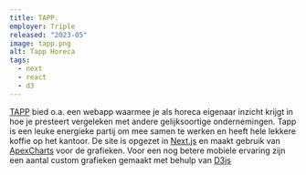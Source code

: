 ```yaml
---
title: TAPP.
employer: Triple
released: "2023-05"
image: tapp.png
alt: Tapp Horeca
tags:
  - next
  - react
  - d3
---
```


[TAPP](https://tapp.cafe/) bied o.a. een webapp waarmee je als horeca eigenaar inzicht krijgt in hoe je presteert vergeleken met andere gelijksoortige ondernemingen.
Tapp is een leuke energieke partij om mee samen te werken en heeft hele lekkere koffie op het kantoor.
De site is opgezet in [Next.js](https://nextjs.org/) en maakt gebruik van [ApexCharts](https://apexcharts.com/) voor de grafieken.
Voor een nog betere mobiele ervaring zijn een aantal custom grafieken gemaakt met behulp van [D3js](https://d3js.org/)